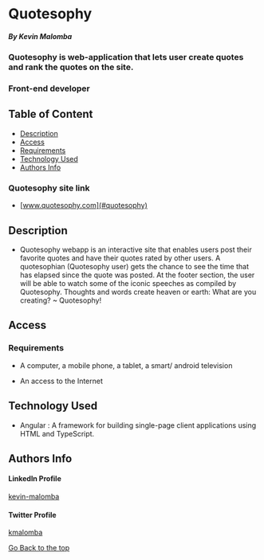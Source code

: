 # Quotesophy

##### By Kevin Malomba
### Quotesophy is web-application that lets user create quotes and rank the quotes on the site. 
### Front-end developer

## Table of Content

+ [Description](#description)
+ [Access](#Access)
+ [Requirements](#requirements)
+ [Technology Used](#Technology-Used)
+ [Authors Info](#author-Info)

### Quotesophy site link
+ [www.quotesophy.com](#quotesophy)


## Description
+ Quotesophy webapp is an interactive site that enables users post their favorite quotes and have their quotes rated by other users. A quotesophian (Quotesophy user) gets the chance to see the time that has elapsed since the quote was posted. At the footer section, the user will be able to watch some of the iconic speeches as compiled by Quotesophy. Thoughts and words create heaven or earth: What are you creating? ~ Quotesophy!

## Access

### Requirements

* A computer, a mobile phone, a tablet, a smart/ android television

* An access to the Internet



## Technology Used
* Angular : A framework for building single-page client applications using HTML and TypeScript.

## Authors Info 

#### LinkedIn Profile 
[kevin-malomba](https://ke.linkedin.com/in/kevin-malomba-44ba731a3?trk=people-guest_people_search-card)

#### Twitter Profile
[kmalomba](https://twitter.com/kmalomba)

[Go Back to the top](#Quotesophy)



